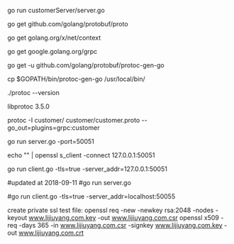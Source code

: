 

go run customerServer/server.go 


go get github.com/golang/protobuf/proto

go get golang.org/x/net/context

go get google.golang.org/grpc

go get -u github.com/golang/protobuf/protoc-gen-go

cp $GOPATH/bin/protoc-gen-go /usr/local/bin/

./protoc --version

libprotoc 3.5.0

protoc -I customer/ customer/customer.proto --go_out=plugins=grpc:customer



go run server.go -port=50051


echo "" | openssl s_client  -connect 127.0.0.1:50051


go run client.go -tls=true -server_addr=127.0.0.1:50051


#updated at 2018-09-11
#go run server.go

#go run client.go -tls=true -server_addr=localhost:50055



create private ssl test file:
openssl req -new -newkey rsa:2048 -nodes -keyout www.lijiuyang.com.key -out www.lijiuyang.com.csr
openssl x509 -req -days 365 -in www.lijiuyang.com.csr  -signkey www.lijiuyang.com.key -out www.lijiuyang.com.crt
